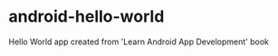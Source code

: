 android-hello-world
===================

Hello World app created from 'Learn Android App Development' book
